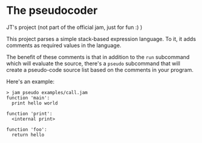 # The pseudocoder

JT's project (not part of the official jam, just for fun :) )

This project parses a simple stack-based expression language. To it, it adds comments as required values in the language.

The benefit of these comments is that in addition to the `run` subcommand which will evaluate the source, there's a `pseudo` subcommand that will create a pseudo-code source list based on the comments in your program.

Here's an example:

```
> jam pseudo examples/call.jam
function 'main':
  print hello world

function 'print':
  <internal print>

function 'foo':
  return hello
```
